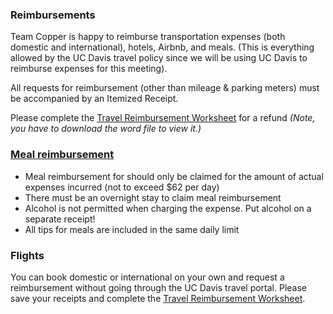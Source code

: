 ### Reimbursements

Team Copper is happy to reimburse transportation expenses
(both domestic and international), 
hotels, Airbnb, and meals. 
(This is everything allowed by the UC Davis travel policy
since we will be using UC Davis to reimburse expenses for this meeting). 

All requests for reimbursement (other than mileage & parking meters)
must be accompanied by an Itemized Receipt.

Please complete the [Travel Reimbursement Worksheet](https://github.com/dcppc/2018-june-workshop/blob/master/docs/reimbursements/Travel%20Reimbursement%20Worksheet.doc) for a refund _(Note, you have to download the word file to view it.)_  

### [Meal reimbursement](https://afs.ucdavis.edu/our_services/travel-e-entertainment/foreign-travel/per-diem.html)
- Meal reimbursement for should only be claimed for the amount of actual expenses incurred (not to exceed $62 per day)
- There must be an overnight stay to claim meal reimbursement
- Alcohol is not permitted when charging the expense. Put alcohol on a separate receipt!
- All tips for meals are included in the same daily limit

### Flights
You can book domestic or international on your own and request a reimbursement without going through the UC Davis travel portal. Please save your receipts and complete the [Travel Reimbursement Worksheet](https://github.com/dcppc/2018-may-workshop/raw/master/reimbursements/Travel%20Reimbursement%20Worksheet.doc). 
